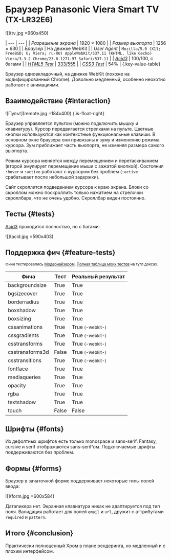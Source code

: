 # Браузер Panasonic Viera Smart&nbsp;TV <small>(TX-LR32E6)</small>

![](tv.jpg =960x450)

| ---                                    | --- |
| *Разрешение экрана*                    | 1920 &times; 1080 |
| *Размер вьюпорта*                      | 1256 &times; 630 |
| *Браузер*                              | На движке WebKit |
| *User Agent*                           | `Mozilla/5.0 (X11; FreeBSD; U; Viera; ru-RU) AppleWebKit/537.11 (KHTML, like Gecko) Viera/3.3.2 Chrome/23.0.1271.97 Safari/537.11` |
| *[Acid3](http://acid3.acidtests.org/)* | 100/100, с багами |
| *[HTML5 Test](http://html5test.com/)*  | [333/555](http://html5test.com/s/cdd96d20133ac84a.html) |
| *[CSS3 Test](http://css3test.com/)*    | 54% |
{.key-value-table}

Браузер одновкладочный, на движке WebKit (похоже на модифицированный Chrome). Довольно медленный, особенно неохотно работает с анимациями.

## Взаимодействие {#interaction}

![Пульт](remote.jpg =184x400)
{.is-float-right}

Браузер управляется пультом (можно подключить мышку и клавиатуру). Курсор передвигается стрелками на пульте. Цветные кнопки используются как контекстные функциональные клавиши. В основном окне браузера они привязаны к зуму и изменению режима курсора. Зум приближает часть вьюпорта, не изменяя размера самого вьюпорта.

Режим курсора меняется между перемещением и перетаскиванием (второй эмулирует перемещение мыши с зажатой кнопкой). Состояния `:hover` и `:active` работают с курсором без проблем (`:active` срабатывает после небольшой задержки).

Сайт скроллится подведением курсора к краю экрана. Блоки со скроллом можно поскроллить только нажатием на стрелочки скроллбара, что не очень удобно. Скроллбар виден постоянно.

## Тесты {#tests}

[Acid3](http://acid3.acidtests.org/) проходится полностью, но с багами:

![](acid.jpg =590x403)

## Поддержка фич {#feature-tests}

<small>Фичи тестировались [Модернайзером](//modernizr.com). [Полная таблица моих тестов](https://docs.google.com/spreadsheet/ccc?key=0AjA1cIs8C8MGdFdyQ0lMQnhMbHJEeVZpMW9XejhzU2c&usp=sharing#gid=0) на гугл доксах.</small>

<table>
	<thead>
		<tr>
			<th>Фича</th>
			<th>Тест</th>
			<th>Реальный результат</th>
		</tr>
	</thead>
	<tbody>
		<tr>
			<td>backgroundsize</td>
			<td class="is-true">True</td>
			<td class="is-true">True</td>
		</tr>
		<tr>
			<td>bgsizecover</td>
			<td class="is-true">True</td>
			<td class="is-true">True</td>
		</tr>
		<tr>
			<td>borderradius</td>
			<td class="is-true">True</td>
			<td class="is-true">True</td>
		</tr>
		<tr>
			<td>boxshadow</td>
			<td class="is-true">True</td>
			<td class="is-true">True</td>
		</tr>
		<tr>
			<td>boxsizing </td>
			<td class="is-true">True</td>
			<td class="is-true">True</td>
		</tr>
		<tr>
			<td>cssanimations</td>
			<td class="is-true">True</td>
			<td class="is-true">True <small>(-webkit-)</small></td>
		</tr>
		<tr>
			<td>cssgradients</td>
			<td class="is-true">True</td>
			<td class="is-true">True <small>(-webkit-)</small></td>
		</tr>
		<tr>
			<td>csstransforms</td>
			<td class="is-true">True</td>
			<td class="is-true">True <small>(-webkit-)</small></td>
		</tr>
		<tr>
			<td>csstransforms3d</td>
			<td class="is-false">False</td>
			<td class="is-true">True <small>(-webkit-)</small></td>
		</tr>
		<tr>
			<td>csstransitions</td>
			<td class="is-true">True</td>
			<td class="is-true">True <small>(-webkit-)</small></td>
		</tr>
		<tr>
			<td>fontface</td>
			<td class="is-true">True</td>
			<td class="is-true">True</td>
		</tr>
		<tr>
			<td>mediaqueries</td>
			<td class="is-true">True</td>
			<td class="is-true">True</td>
		</tr>
		<tr>
			<td>opacity</td>
			<td class="is-true">True</td>
			<td class="is-true">True</td>
		</tr>
		<tr>
			<td>rgba</td>
			<td class="is-true">True</td>
			<td class="is-true">True</td>
		</tr>
		<tr>
			<td>textshadow</td>
			<td class="is-true">True</td>
			<td class="is-true">True</td>
		</tr>
		<tr>
			<td>touch</td>
			<td class="is-false">False</td>
			<td class="is-false">False</td>
		</tr>
	</tbody>
</table>

## Шрифты {#fonts}

Из дефолтных шрифтов есть только monospace и sans-serif. Fantasy, cursive и serif отображаются sans-serif'ом. Подключаемые шрифты поддерживаются без проблем.

## Формы {#forms}

Браузер в зачаточной форме поддерживает некоторые типы полей ввода:

![](form.jpg =600x584)

Датапикера нет. Экранная клавиатура никак не адаптируется под тип поля. Валидация работает для полей `email` и `url`, дружит с аттрибутами `required` и `pattern`.

## Итого {#conclusion}

Практически полноценный Хром в плане рендеринга, но медленный и с плохим интерфейсом.

